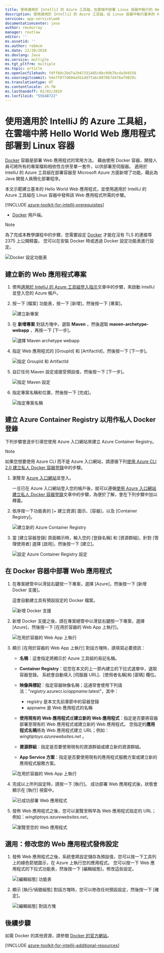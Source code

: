 ```yaml
---
title: 使用適用於 IntelliJ 的 Azure 工具組，在雲端中部署 Linux 容器中執行的 Hello World Web 應用程式
description: 使用適用於 IntelliJ 的 Azure 工具組，在 Linux 容器中執行基本的 Hello World Web 應用程式並部署到雲端。
services: app-service\web
documentationcenter: java
author: rmcmurray
manager: routlaw
editor: ''
ms.assetid: ''
ms.author: robmcm
ms.date: 12/20/2018
ms.devlang: Java
ms.service: multiple
ms.tgt_pltfrm: multiple
ms.topic: article
ms.openlocfilehash: fdff8dc2bd7a29473314d5c0bc99b7bcda369156
ms.sourcegitcommit: 54e7f077d694a5b1dd7fa6c8870b7d476af9829c
ms.translationtype: HT
ms.contentlocale: zh-TW
ms.lasthandoff: 02/02/2019
ms.locfileid: "55648722"
---
```

# <a name="deploy-a-hello-world-web-app-to-a-linux-container-in-the-cloud-using-the-azure-toolkit-for-intellij"></a>使用適用於 IntelliJ 的 Azure 工具組，在雲端中將 Hello World Web 應用程式部署到 Linux 容器

[Docker] 容器是部署 Web 應用程式的常用方法。 藉由使用 Docker 容器，開發人員可將所有的專案檔和相依性合併至單一套件，以供部署至伺服器。 適用於 IntelliJ 的 Azure 工具組在部署容器至 Microsoft Azure 方面新增了功能，藉此為 Java 開發人員簡化部署程序。

本文示範建立基本的 Hello World Web 應用程式，並使用適用於 IntelliJ 的 Azure 工具組在 Linux 容器中發佈該 Web 應用程式所需的步驟。

[!INCLUDE [azure-toolkit-for-intellij-prerequisites](../includes/azure-toolkit-for-intellij-prerequisites.md)]
* [Docker] 用戶端。

> [!NOTE]
>
> 為了完成本教學課程中的步驟，您需要設定 [Docker] 才能在沒有 TLS 的連接埠 2375 上公開精靈。 您可以在安裝 Docker 時或透過 Docker 設定功能表進行設定。
>
> ![Docker 設定功能表][docker-settings-menu]
>

## <a name="create-a-new-web-app-project"></a>建立新的 Web 應用程式專案

1. 使用[適用於 IntelliJ 的 Azure 工具組登入指示](https://docs.microsoft.com/java/azure/intellij/azure-toolkit-for-intellij-sign-in-instructions)文章中的步驟，來啟動 IntelliJ 並登入您的 Azure 帳戶。

1. 按一下 [檔案] 功能表，按一下 [新增]，然後按一下 [專案]。
   
   ![建立新專案][file-new-project]

1. 在 **新增專案** 對話方塊中，選取 **Maven** ，然後選取 **maven-archetype-webapp** ，再按一下 [下一步]。
   
   ![選擇 Maven archetype webapp][maven-archetype-webapp]
   
1. 指定 Web 應用程式的 [GroupId] 和 [ArtifactId]，然後按一下 [下一步]。
   
   ![指定 GroupId 和 ArtifactId][groupid-and-artifactid]

1. 自訂任何 Maven 設定或接受預設值，然後按一下 [下一步]。
   
   ![指定 Maven 設定][maven-options]

1. 指定專案名稱和位置，然後按一下 [完成]。
   
   ![指定專案名稱][project-name]

## <a name="create-an-azure-container-registry-to-use-as-a-private-docker-registry"></a>建立 Azure Container Registry 以用作私人 Docker 登錄

下列步驟會逐步引導您使用 Azure 入口網站來建立 Azure Container Registry。

> [!NOTE]
>
> 如果您想要使用 Azure CLI 而不是 Azure 入口網站，請遵循下列[使用 Azure CLI 2.0 建立私人 Docker 容器登錄][Create Docker Registry using Azure CLI]中的步驟。
>

1. 瀏覽至 [Azure 入口網站]並登入。

   一旦已在 Azure 入口網站登入您的帳戶後，就可以遵循[使用 Azure 入口網站建立私人 Docker 容器登錄]文章中的步驟，為便於了解，會在下列步驟中加以釋義。

1. 依序按一下功能表的 [+ 建立資源] 圖示、[容器]，以及 [Container Registry]。
   
   ![建立新的 Azure Container Registry][create-container-registry-01]

1. 當 [建立容器登錄] 頁面顯示時，輸入您的 [登錄名稱] 和 [資源群組]，針對 [管理使用者] 選擇 [啟用]，然後按一下 [建立]。

   ![設定 Azure Container Registry 設定][create-container-registry-02]

## <a name="deploy-your-web-app-in-a-docker-container"></a>在 Docker 容器中部署 Web 應用程式

1. 在專案總管中以滑鼠右鍵按一下專案，選擇 [Azure]，然後按一下 [新增 Docker 支援]。

   這會自動建立具有預設設定的 Docker 檔案。

   ![新增 Docker 支援][add-docker-support]

1. 新增 Docker 支援之後，請在專案總管中以滑鼠右鍵按一下專案，選擇 [Azure]，然後按一下 [在用於容器的 Web App 上執行]。

   ![在用於容器的 Web App 上執行][run-on-web-app-for-containers]

1. 顯示 [在用於容器的 Web App 上執行] 對話方塊時，請填寫必要資訊：

   * **名稱**：這會指定將顯示於 Azure 工具組的易記名稱。 

   * **Container Registry**：從您在本文的上一節內建立的下拉式選單中，選取容器登錄。 系統會自動填入 [伺服器 URL]、[使用者名稱]和 [密碼] 欄位。

   * **映像與標記**：指定容器映像名稱；這通常會使用下列語法："*registry*.azurecr.io/*appname*:latest"，其中： 
      * registry 是本文先前章節中的容器登錄 
      * appname 是 Web 應用程式的名稱 

   * **使用現有的 Web 應用程式**或**建立新的 Web 應用程式**：指定是否要將容器部署至現有的 Web 應用程式或建立新的 Web 應用程式。 您指定的**應用程式名稱**將為 Web 應用程式建立 URL；例如：*wingtiptoys.azurewebsites.net* 。

   * **資源群組**：指定是否要使用現有的資源群組或建立新的資源群組。 

   * **App Service 方案**：指定是否要使用現有的應用程式服務方案或建立新的應用程式服務方案。 

   ![在用於容器的 Web App 上執行][run-on-web-app-linux]

1. 完成以上所列設定時，請按一下 [執行]。 成功部署 Web 應用程式後，狀態會顯示在 [執行] 視窗中。

   ![已成功部署 Web 應用程式][successfully-deployed]

1. 發佈 Web 應用程式之後，您可以瀏覽至稍早為 Web 應用程式指定的 URL；例如：*wingtiptoys.azurewebsites.net*。

   ![瀏覽至您的 Web 應用程式][browsing-to-web-app]

## <a name="optional-modify-your-web-app-publish-settings"></a>選用：修改您的 Web 應用程式發佈設定

1. 發佈 Web 應用程式之後，系統會將設定儲存為預設值，您可以按一下工具列上的綠色箭號圖示，在 Azure 上執行您的應用程式。 您可以按一下 Web 應用程式的下拉式功能表，然後按一下 [編輯組態]，修改這些設定。

   ![[編輯組態] 功能表][edit-configuration-menu]

1. 顯示 [執行/偵錯組態] 對話方塊時，您可以修改任何預設設定，然後按一下 [確定]。

   ![[編輯組態] 對話方塊][edit-configuration-dialog]

## <a name="next-steps"></a>後續步驟

如需 Docker 的其他資源，請參閱 [Docker 的官方網站][Docker]。

[!INCLUDE [azure-toolkit-for-intellij-additional-resources](../includes/azure-toolkit-for-intellij-additional-resources.md)]

<!-- URL List -->

[Azure 入口網站]: https://portal.azure.com/
[使用 Azure 入口網站建立私人 Docker 容器登錄]: /azure/container-registry/container-registry-get-started-portal
[Azure for Java Developers]: https://docs.microsoft.com/java/azure/
[Java Tools for Visual Studio Team Services]: https://java.visualstudio.com/
[Create Docker Registry using Azure CLI]: /azure/container-registry/container-registry-get-started-azure-cli

[Docker]: https://www.docker.com/
[Configuring artifacts]: https://www.jetbrains.com/help/idea/2016.1/configuring-artifacts.html

<!-- IMG List -->

[add-docker-support]: media/azure-toolkit-for-intellij-hello-world-web-app-linux/add-docker-support.png
[browsing-to-web-app]:  media/azure-toolkit-for-intellij-hello-world-web-app-linux/browsing-to-web-app.png
[create-container-registry-01]: media/azure-toolkit-for-intellij-hello-world-web-app-linux/create-container-registry-01.png
[create-container-registry-02]: media/azure-toolkit-for-intellij-hello-world-web-app-linux/create-container-registry-02.png
[docker-settings-menu]: media/azure-toolkit-for-intellij-hello-world-web-app-linux/docker-settings-menu.png
[edit-configuration-dialog]: media/azure-toolkit-for-intellij-hello-world-web-app-linux/edit-configuration-dialog.png
[edit-configuration-menu]: media/azure-toolkit-for-intellij-hello-world-web-app-linux/edit-configuration-menu.png
[file-new-project]: media/azure-toolkit-for-intellij-hello-world-web-app-linux/file-new-project.png
[groupid-and-artifactid]: media/azure-toolkit-for-intellij-hello-world-web-app-linux/groupid-and-artifactid.png
[maven-archetype-webapp]: media/azure-toolkit-for-intellij-hello-world-web-app-linux/maven-archetype-webapp.png
[maven-options]: media/azure-toolkit-for-intellij-hello-world-web-app-linux/maven-options.png
[project-name]: media/azure-toolkit-for-intellij-hello-world-web-app-linux/project-name.png
[run-on-web-app-for-containers]: media/azure-toolkit-for-intellij-hello-world-web-app-linux/run-on-web-app-for-containers.png
[run-on-web-app-linux]: media/azure-toolkit-for-intellij-hello-world-web-app-linux/run-on-web-app-linux.png
[successfully-deployed]: media/azure-toolkit-for-intellij-hello-world-web-app-linux/successfully-deployed.png

